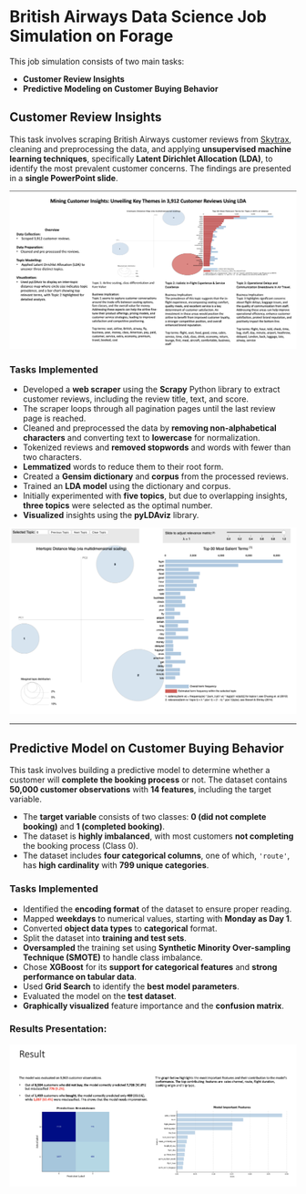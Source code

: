 # **British Airways Data Science Job Simulation on Forage**

This job simulation consists of two main tasks:

- **Customer Review Insights**
- **Predictive Modeling on Customer Buying Behavior**

## **Customer Review Insights**

This task involves scraping British Airways customer reviews from [Skytrax](https://www.airlinequality.com/airline-reviews/british-airways/page/1/?sortby=post_date%3ADesc&pagesize=10), cleaning and preprocessing the data, and applying **unsupervised machine learning techniques**, specifically **Latent Dirichlet Allocation (LDA)**, to identify the most prevalent customer concerns. The findings are presented in a **single PowerPoint slide**.

![Customer Review Insights](https://github.com/IfeanyiEmeagi/British-Airways-Customer-Feedback-Reviews/blob/5a95cb4c8ae9338188d16b44a8c7e69cc85b80db/image/topic_modelling.png)

### **Tasks Implemented**

- Developed a **web scraper** using the **Scrapy** Python library to extract customer reviews, including the review title, text, and score.
- The scraper loops through all pagination pages until the last review page is reached.
- Cleaned and preprocessed the data by **removing non-alphabetical characters** and converting text to **lowercase** for normalization.
- Tokenized reviews and **removed stopwords** and words with fewer than two characters.
- **Lemmatized** words to reduce them to their root form.
- Created a **Gensim dictionary** and **corpus** from the processed reviews.
- Trained an **LDA model** using the dictionary and corpus.
- Initially experimented with **five topics**, but due to overlapping insights, **three topics** were selected as the optimal number.
- **Visualized** insights using the **pyLDAviz** library.

![Top Modelling Viz](https://github.com/IfeanyiEmeagi/British-Airways-Customer-Feedback-Reviews/blob/3dc8222d010532308aabfe2cd025994d68eb36b0/image/Topic%20Modelling%20Visualization.png)

---

## **Predictive Model on Customer Buying Behavior**

This task involves building a predictive model to determine whether a customer will **complete the booking process** or not. The dataset contains **50,000 customer observations** with **14 features**, including the target variable.

- The **target variable** consists of two classes: **0 (did not complete booking)** and **1 (completed booking)**.
- The dataset is **highly imbalanced**, with most customers **not completing** the booking process (Class 0).
- The dataset includes **four categorical columns**, one of which, `'route'`, has **high cardinality** with **799 unique categories**.

### **Tasks Implemented**

- Identified the **encoding format** of the dataset to ensure proper reading.
- Mapped **weekdays** to numerical values, starting with **Monday as Day 1**.
- Converted **object data types** to **categorical** format.
- Split the dataset into **training and test sets**.
- **Oversampled** the training set using **Synthetic Minority Over-sampling Technique (SMOTE)** to handle class imbalance.
- Chose **XGBoost** for its **support for categorical features** and **strong performance on tabular data**.
- Used **Grid Search** to identify the **best model parameters**.
- Evaluated the model on the **test dataset**.
- **Graphically visualized** feature importance and the **confusion matrix**.

### **Results Presentation:**

![Predictive Model Result](https://github.com/IfeanyiEmeagi/British-Airways-Customer-Feedback-Reviews/blob/5a95cb4c8ae9338188d16b44a8c7e69cc85b80db/image/predictive_model_result.png)
